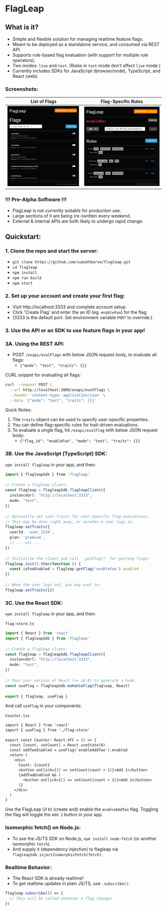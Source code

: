 # FlagLeap

## What is it?

- Simple and flexible solution for managing realtime feature flags.
- Meant to be deployed as a standalone service, and consumed via REST API.
- Supports rule-based flag evaluation (with support for multiple rule operators).
- Two modes: `live` and `test`.  (Rules in `test` mode don't affect `live` mode.)
- Currently includes SDKs for JavaScript (browser/node), TypeScript, and React (web).


### Screenshots:

| List of Flags | Flag-Specific Rules |
| --- | --- |
| <img alt="FlagLeap: List of Flags" src="/screenshots/2022-06-18-flagLister.png" width="450" /> | <img alt="FlagLeap: Flag-Specific Rules" src="/screenshots/2022-06-20-flagEditor.png" width="450" /> |

### !!! Pre-Alpha Software !!!

- FlagLeap is not currently suitable for production use.
- Large sections of it are being (re-)written every weekend.
- External & internal APIs are both likely to undergo rapid change.


## Quickstart:

### 1. Clone the repo and start the server:

- `git clone https://github.com/sumukhbarve/flagleap.git`
- `cd flagleap`
- `npm install`
- `npm run build`
- `npm start`

### 2. Set up your account and create your first flag:
- Visit http://localhost:3333 and complete account setup.
- Click 'Create Flag' and enter the an ID (eg. `enableFoo`) for the flag.
- (3333 is the default port. Set environment variable `PORT` to override.)

### 3. Use the API or an SDK to use feature flags in your app!

### 3A. Using the REST API:

- POST `/exapi/evalFlags` with below JSON request body, to evaluate all flags:
  -  `{"mode": "test", "traits": {}}`

CURL snippet for evaluating all flags:
```sh
curl --request POST \
  --url http://localhost:3000/exapi/evalFlags \
  --header 'content-type: application/json' \
  --data '{"mode": "test", "traits": {}}'
```

Quick Notes:
1. The `traits` object can be used to specify user-specific properties.
2. You can define flag-specific rules for trait-driven evaluations.
3. To evaluate a single flag, hit `/exapi/evalFlag` with below JSON request body:
    - `{"flag_id": "enableFoo", "mode": "test", "traits": {}}`


### 3B. Use the JavaScript (TypeScript) SDK:

`npm install flagleap` in your app, and then:

```ts
import { flagleapSdk } from 'flagleap'

// Create a flagleap client:
const flagleap = flagleapSdk.flagleapClient({
  instanceUrl: "http://localhost:3333",
  mode: "test",
})

// Optionally set user-traits for user-specific flag evaluations.
// This may be done right away, or as/when a user logs in.
flagleap.setTraits({
  userId: 'user_1234',
  plan: 'premium',
  // ... etc ...
})

// Initialize the client and call `.getFlag()` for getting flags!
flagleap.init().then(function () {
  const isFooEnabled = flagleap.getFlag('enableFoo').enabled
})

// When the user logs out, you may want to:
flagleap.setTraits({})
```

### 3C. Use the React SDK:

`npm install flagleap` in your app, and then:

`flag-store.ts`
```ts
import { React } from 'react'
import { flagleapSdk } from 'flagleap'

// Create a flagleap client:
const flagleap = flagleapSdk.flagleapClient({
  instanceUrl: "http://localhost:3333",
  mode: "test",
})

// Pass your version of React (>= 16.8) to generate a hook.
const useFlag = flagleapSdk.makeUseFlag(flagleap, React)

export { flagleap, useFlag }
```

And call `useFlag` in your components:

`Counter.tsx`
```tsx
import { React } from 'react'
import { useFlag } from './flag-store'

export const Counter: React.VFC = () => {
  const [count, setCount] = React.useState(0)
  const addTwoEnabled = useFlag('enableAddTwo').enabled
  return (
    <div>
      Count: {count}
      <button onClick={() => setCount(count + 1)}>Add 1</button>
      {addTwoEnabled && (
        <button onClick={() => setCount(count + 2)}>Add 2</button>
      )}
    </div>
  )
}
```

Use the FlagLeap UI to (create and) enable the `enableAddTwo` flag. Toggling the flag will toggle the `Add 2` button in your app.

### Isomorphic fetch() on Node.js:

- To use the JS/TS SDK on Node.js, `npm install node-fetch` (or another isomorphic `fetch`).
- And supply it (dependency injection) to flagleap via `flagleapSdk.injectIsomorphicFetch(fetch)`.

### Realtime Behavior:
- The React SDK is already realtime!
- To get realtime updates in plain JS/TS, use `.subscribe()`:
```ts
flagleap.subscribe(() => {
  // This will be called whenever a flag changes.
})
```
